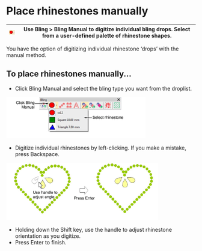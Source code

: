 # Place rhinestones manually

| ![BlingManual.png](assets/BlingManual.png) | Use Bling > Bling Manual to digitize individual bling drops. Select from a user-defined palette of rhinestone shapes. |
| ------------------------------------------ | --------------------------------------------------------------------------------------------------------------------- |

You have the option of digitizing individual rhinestone ‘drops’ with the manual method.

## To place rhinestones manually...

- Click Bling Manual and select the bling type you want from the droplist.

![BlingDropdown00035.png](assets/BlingDropdown00035.png)

- Digitize individual rhinestones by left-clicking. If you make a mistake, press Backspace.

![bling00038.png](assets/bling00038.png)

- Holding down the Shift key, use the handle to adjust rhinestone orientation as you digitize.
- Press Enter to finish.

